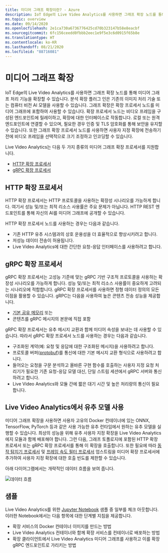```yaml
---
title: 미디어 그래프 확장이란? - Azure
description: IoT Edge의 Live Video Analytics를 사용하면 그래프 확장 노드를 통해 미디어 그래프 처리 기능을 확장할 수 있습니다.
ms.topic: overview
ms.date: 09/14/2020
ms.openlocfilehash: 2e1ca730a6736776425cd70b323147b58e8eacbf
ms.sourcegitcommit: 6fc156ceedd0fbbb2eec1e9f5e3c6d0915f65b8e
ms.translationtype: HT
ms.contentlocale: ko-KR
ms.lasthandoff: 08/21/2020
ms.locfileid: "88716081"
---
```

# <a name="media-graph-extension"></a>미디어 그래프 확장

IoT Edge의 Live Video Analytics를 사용하면 그래프 확장 노드를 통해 미디어 그래프 처리 기능을 확장할 수 있습니다. 분석 확장 플러그 인은 기존의 이미지 처리 기술 또는 컴퓨터 비전 AI 모델을 사용할 수 있습니다. 그래프 확장은 확장 프로세서 노드를 미디어 그래프에 포함하여 사용할 수 있습니다. 확장 프로세서 노드는 비디오 프레임을 구성된 엔드포인트에 릴레이하고, 확장에 대한 인터페이스로 작동합니다. 로컬 또는 원격 엔드포인트에 연결할 수 있으며, 필요한 경우 인증 및 TLS 암호화를 통해 보안을 유지할 수 있습니다. 또한 그래프 확장 프로세서 노드를 사용하면 사용자 지정 확장에 전송하기 전에 비디오 프레임을 선택적으로 크기 조정하고 인코딩할 수 있습니다.

Live Video Analytics는 다음 두 가지 종류의 미디어 그래프 확장 프로세서를 지원합니다.

* [HTTP 확장 프로세서](media-graph-concept.md#http-extension-processor)
* [gRPC 확장 프로세서](media-graph-concept.md#grpc-extension-processor)

## <a name="http-extension-processor"></a>HTTP 확장 프로세서

HTTP 확장 프로세서는 HTTP 프로토콜을 사용하는 확장성 시나리오를 가능하게 합니다. 여기서 성능 및/또는 최적 리소스 사용률은 주요 문제가 아닙니다. HTTP REST 엔드포인트를 통해 자신의 AI를 미디어 그래프에 공개할 수 있습니다. 

HTTP 확장 프로세서 노드를 사용하는 경우는 다음과 같습니다.

* 기존 HTTP 유추 시스템과의 상호 운용성을 더 효율적으로 향상시키려고 합니다.
* 저성능 데이터 전송이 허용됩니다.
* Live Video Analytics에 대한 간단한 요청-응답 인터페이스를 사용하려고 합니다.

## <a name="grpc-extension-processor"></a>gRPC 확장 프로세서

gRPC 확장 프로세서는 고성능 기준에 맞는 gRPC 기반 구조적 프로토콜을 사용하는 확장성 시나리오를 가능하게 합니다. 성능 및/또는 최적 리소스 사용률이 중요하게 고려되는 시나리오에 적합합니다. gRPC 확장 프로세서를 사용하면 정형 데이터 정의의 모든 이점을 활용할 수 있습니다. gRPC는 다음을 사용하여 높은 콘텐츠 전송 성능을 제공합니다.

* [기본 공유 메모리](https://en.wikipedia.org/wiki/Shared_memory) 또는 
* 콘텐츠를 gRPC 메시지의 본문에 직접 포함 

gRPC 확장 프로세서는 유추 메시지 교환과 함께 미디어 속성을 보내는 데 사용할 수 있습니다.
따라서 gRPC 확장 프로세서 노드를 사용하는 경우는 다음과 같습니다.

* 구조화된 계약(예: 요청 및 응답에 대한 구조화된 메시지)을 사용하려고 합니다.
* 프로토콜 버퍼([protobuf](https://developers.google.com/protocol-buffers))를 통신에 대한 기본 메시지 교환 형식으로 사용하려고 합니다.
* 들어오는 요청을 구문 분석하고 올바른 구현 함수를 호출하는 사용자 지정 요청 처리기가 필요한 기존 요청-응답 모델 대신, 단일 스트림 세션에서 gRPC 서버와 통신하려고 합니다. 
* Live Video Analytics와 모듈 간에 짧은 대기 시간 및 높은 처리량의 통신이 필요합니다.

## <a name="use-your-inferencing-model-with-live-video-analytics"></a>Live Video Analytics에서 유추 모델 사용

미디어 그래프 확장을 사용하면 사용자 고유의 Docker 컨테이너에 있는 ONNX, TensorFlow, PyTorch 등과 같은 사용 가능한 유추 런타임에서 원하는 유추 모델을 실행할 수 있습니다. 최상의 성능을 위해 유추 사용자 지정 확장을 Live Video Analytics 에지 모듈과 함께 배포해야 합니다. 그런 다음, 그래프 토폴로지에 포함된 HTTP 확장 프로세서 또는 gRPC 확장 프로세서를 통해 이 확장을 호출합니다. 또한 필요에 따라 [동작 탐지기 프로세서](media-graph-concept.md#motion-detection-processor) 및 [프레임 속도 필터 프로세서](media-graph-concept.md#frame-rate-filter-processor) 업스트림을 미디어 확장 프로세서에 추가하여 사용자 지정 확장에 대한 호출 빈도를 제한할 수 있습니다.

아래 다이어그램에서는 개략적인 데이터 흐름을 보여 줍니다.
 
![데이터 흐름](./media/media-graph-extension/data-flow.png)

## <a name="samples"></a>샘플

Live Video Analytics를 위한 [Jupyter Notebook](https://github.com/Azure/live-video-analytics/blob/master/utilities/video-analysis/notebooks/readme.md) 샘플 중 일부를 체크 아웃합니다. 이러한 Notebook에서는 다음 항목에 대한 단계별 지침을 제공합니다.

* 확장 서비스의 Docker 컨테이너 이미지를 만드는 방법
* Live Video Analytics 컨테이너와 함께 확장 서비스를 컨테이너로 배포하는 방법
* 확장 클라이언트에서 Live Video Analytics 미디어 그래프를 사용하고 이를 확장 gRPC 엔드포인트로 가리키는 방법

